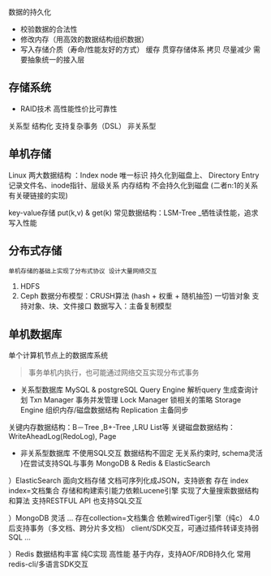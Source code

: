 数据的持久化
- 校验数据的合法性
- 修改内存（用高效的数据结构组织数据）
- 写入存储介质（寿命/性能友好的方式）
缓存 贯穿存储体系 拷贝 尽量减少
需要抽象统一的接入层

## 存储系统 
- RAID技术
高性能性价比可靠性  

关系型 结构化 支持复杂事务（DSL） 非关系型

## 单机存储

Linux 两大数据结构 ：Index node 唯一标识 持久化到磁盘上、 Directory Entry 记录文件名、inode指针、层级关系 内存结构 不会持久化到磁盘  (二者n:1的关系 有关硬链接的实现)

key-value存储
put(k,v) & get(k)
	常见数据结构：LSM-Tree _牺牲读性能，追求写入性能  

## 分布式存储 
	单机存储的基础上实现了分布式协议 设计大量网络交互
1. HDFS 
2. Ceph
数据分布模型：CRUSH算法 (hash + 权重 + 随机抽签) 
一切皆对象 支持对象、块、文件接口
数据写入：主备复制模型

## 单机数据库
单个计算机节点上的数据库系统
> 事务单机内执行，也可能通过网络交互实现分布式事务
- 关系型数据库
MySQL & postgreSQL 
Query Engine 解析query 生成查询计划
Txn Manager 事务并发管理
Lock Manager 锁相关的策略
Storage Engine 组织内存/磁盘数据结构
Replication 主备同步

关键内存数据结构：B－Tree ,B+-Tree ,LRU List等
关键磁盘数据结构：WriteAheadLog(RedoLog), Page

- 非关系型数据库 不使用SQL交互 数据结构不固定 无关系约束时, schema灵活 )在尝试支持SQL与事务
MongoDB & Redis & ElasticSearch

）ElasticSearch
面向文档存储
文档可序列化成JSON，支持嵌套
存在 index index=文档集合
存储和构建索引能力依赖Lucene引擎
实现了大量搜索数据结构和算法
支持RESTFUL API 也支持SQL交互

）MongoDB 灵活
...
存在collection=文档集合
依赖wiredTiger引擎（纯c）
4.0后支持事务（多文档、跨分片多文档）
client/SDK交互，可通过插件转译支持弱SQL
...

）Redis 
数据结构丰富
纯C实现 高性能
基于内存，支持AOF/RDB持久化
常用redis-cli/多语言SDK交互

